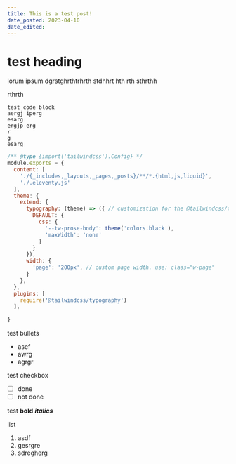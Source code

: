 ```yaml
---
title: This is a test post!
date_posted: 2023-04-10
date_edited: 
---
```


# test heading
lorum ipsum dgrstghrthtrhrth stdhhrt  hth rth
sthrthh

rthrth

```
test code block
aergj iperg
esarg
ergjp erg
r
g
esarg
```

```javascript
/** @type {import('tailwindcss').Config} */
module.exports = {
  content: [
    './{_includes,_layouts,_pages,_posts}/**/*.{html,js,liquid}',
    './.eleventy.js'
  ],
  theme: {
    extend: {
      typography: (theme) => ({ // customization for the @tailwindcss/typography plugin
        DEFAULT: {
          css: {
            '--tw-prose-body': theme('colors.black'),
            'maxWidth': 'none'
          }
        }
      }),
      width: {
        'page': '200px', // custom page width. use: class="w-page"
      }
    },
  },
  plugins: [
    require('@tailwindcss/typography')
  ],
  
}
```

test bullets
- asef
- awrg
- agrgr

test checkbox

- [ ] done
- [ ] not done

test **bold** ***italics***

list
1. asdf
2. gesrgre
3. sdregherg


